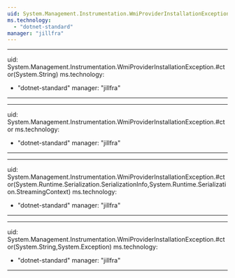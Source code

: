 ```yaml
---
uid: System.Management.Instrumentation.WmiProviderInstallationException
ms.technology: 
  - "dotnet-standard"
manager: "jillfra"
---
```


---
uid: System.Management.Instrumentation.WmiProviderInstallationException.#ctor(System.String)
ms.technology: 
  - "dotnet-standard"
manager: "jillfra"
---

---
uid: System.Management.Instrumentation.WmiProviderInstallationException.#ctor
ms.technology: 
  - "dotnet-standard"
manager: "jillfra"
---

---
uid: System.Management.Instrumentation.WmiProviderInstallationException.#ctor(System.Runtime.Serialization.SerializationInfo,System.Runtime.Serialization.StreamingContext)
ms.technology: 
  - "dotnet-standard"
manager: "jillfra"
---

---
uid: System.Management.Instrumentation.WmiProviderInstallationException.#ctor(System.String,System.Exception)
ms.technology: 
  - "dotnet-standard"
manager: "jillfra"
---
